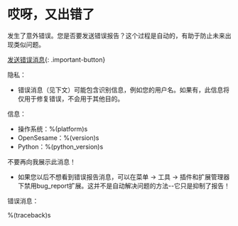 # 哎呀，又出错了

发生了意外错误。您是否要发送错误报告？这个过程是自动的，有助于防止未来出现类似问题。

[发送错误消息](opensesame://event.bug_report_send){: .important-button}

隐私：

- 错误消息（见下文）可能包含识别信息，例如您的用户名。如果有，此信息将仅用于修复错误，不会用于其他目的。

信息：

- 操作系统：%(platform)s
- OpenSesame：%(version)s
- Python：%(python_version)s

不要再向我展示此消息！

- 如果您以后不想看到错误报告消息，可以在菜单 → 工具 → 插件和扩展管理器下禁用bug_report扩展。这并不是自动解决问题的方法--它只是抑制了报告！

错误消息：

%(traceback)s